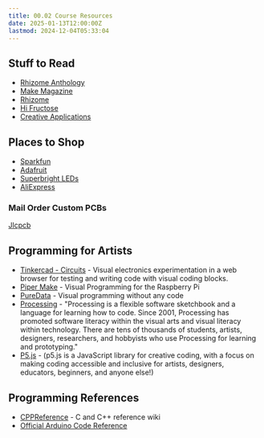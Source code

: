 ```yaml
---
title: 00.02 Course Resources
date: 2025-01-13T12:00:00Z
lastmod: 2024-12-04T05:33:04
---
```


## Stuff to Read

- [Rhizome Anthology](https://anthology.rhizome.org/)
- [Make Magazine](https://makezine.com/)
- [Rhizome](https://rhizome.org/)
- [Hi Fructose](https://hifructose.com/)
- [Creative Applications](https://www.creativeapplications.net/)

## Places to Shop

- [Sparkfun](https://www.sparkfun.com/)
- [Adafruit](https://www.adafruit.com/)
- [Superbright LEDs](https://www.superbrightleds.com/)
- [AliExpress](https://www.aliexpress.us/?gatewayAdapt=glo2usa&_randl_shipto=US)

### Mail Order Custom PCBs

[Jlcpcb](https://jlcpcb.com/)

## Programming for Artists

- [Tinkercad - Circuits](https://www.tinkercad.com/circuits) - Visual electronics experimentation in a web browser for testing and writing code with visual coding blocks.
- [Piper Make](https://make.playpiper.com/) - Visual Programming for the Raspberry Pi
- [PureData](https://puredata.info/) - Visual programming without any code
- [Processing](https://processing.org/) - "Processing is a flexible software sketchbook and a language for learning how to code. Since 2001, Processing has promoted software literacy within the visual arts and visual literacy within technology. There are tens of thousands of students, artists, designers, researchers, and hobbyists who use Processing for learning and prototyping."
- [P5.js](https://p5js.org/) - (p5.js is a JavaScript library for creative coding, with a focus on making coding accessible and inclusive for artists, designers, educators, beginners, and anyone else!)

## Programming References

- [CPPReference](https://en.cppreference.com/w/) - C and C++ reference wiki
- [Official Arduino Code Reference](https://www.arduino.cc/reference/en/)
